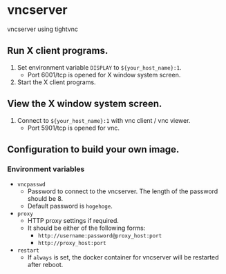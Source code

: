 vncserver
====

vncserver using tightvnc

## Run X client programs.
1. Set environment variable `DISPLAY` to `${your_host_name}:1`.
    - Port 6001/tcp is opened for X window system screen.
1. Start the X client programs.

## View the X window system screen.
1. Connect to `${your_host_name}:1` with vnc client / vnc viewer.
    - Port 5901/tcp is opened for vnc.

## Configuration to build your own image.
### Environment variables
- `vncpasswd`
    - Password to connect to the vncserver.  The length of the password should be 8.
    - Default password is `hogehoge`.
- `proxy`
    - HTTP proxy settings if required.
    - It should be either of the following forms:
        - `http://username:password@proxy_host:port`
        - `http://proxy_host:port`
- `restart`
    - If `always` is set, the docker container for vncserver will be restarted after reboot.
